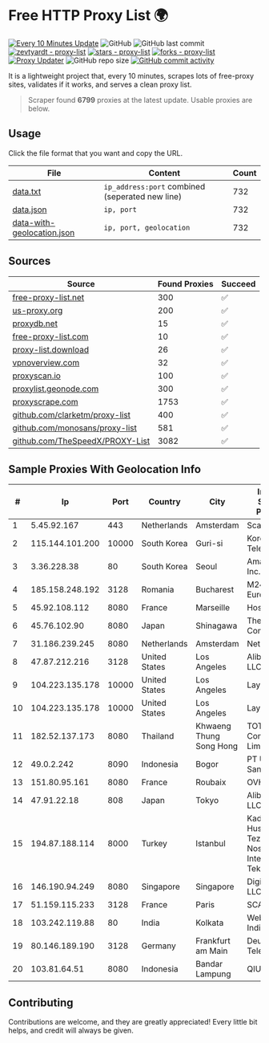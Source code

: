 
# Free HTTP Proxy List 🌍

[![Every 10 Minutes Update](https://github.com/mertguvencli/http-proxy-list/actions/workflows/main.yml/badge.svg?branch=main)](https://github.com/mertguvencli/http-proxy-list/actions/workflows/main.yml)
![GitHub](https://img.shields.io/github/license/mertguvencli/http-proxy-list)
![GitHub last commit](https://img.shields.io/github/last-commit/mertguvencli/http-proxy-list)
[![zevtyardt - proxy-list](https://img.shields.io/static/v1?label=zevtyardt&message=proxy-list&color=blue&logo=github)](https://github.com/zevtyardt/proxy-list "Go to GitHub repo")
[![stars - proxy-list](https://img.shields.io/github/stars/zevtyardt/proxy-list?style=social)](https://github.com/zevtyardt/proxy-list)
[![forks - proxy-list](https://img.shields.io/github/forks/zevtyardt/proxy-list?style=social)](https://github.com/zevtyardt/proxy-list)
[![Proxy Updater](https://github.com/zevtyardt/proxy-list/workflows/Proxy%20Updater/badge.svg)](https://github.com/zevtyardt/proxy-list/actions?query=workflow:"Proxy+Updater")
![GitHub repo size](https://img.shields.io/github/repo-size/zevtyardt/proxy-list)
[![GitHub commit activity](https://img.shields.io/github/commit-activity/m/zevtyardt/proxy-list?logo=commits)](https://github.com/zevtyardt/proxy-list/commits/main)

It is a lightweight project that, every 10 minutes, scrapes lots of free-proxy sites, validates if it works, and serves a clean proxy list.

> Scraper found **6799** proxies at the latest update. Usable proxies are below.

## Usage

Click the file format that you want and copy the URL.

|File|Content|Count|
|----|-------|-----|
|[data.txt](https://raw.githubusercontent.com/mertguvencli/http-proxy-list/main/proxy-list/data.txt)|`ip_address:port` combined (seperated new line)|732|
|[data.json](https://raw.githubusercontent.com/mertguvencli/http-proxy-list/main/proxy-list/data.json)|`ip, port`|732|
|[data-with-geolocation.json](https://raw.githubusercontent.com/mertguvencli/http-proxy-list/main/proxy-list/data-with-geolocation.json)|`ip, port, geolocation`|732|

## Sources

|Source|Found Proxies|Succeed|
|------|-------------|-------|
|[free-proxy-list.net](https://free-proxy-list.net)|300|✅|
|[us-proxy.org](https://www.us-proxy.org)|200|✅|
|[proxydb.net](http://proxydb.net)|15|✅|
|[free-proxy-list.com](https://free-proxy-list.com/?page=&port=&type%5B%5D=http&type%5B%5D=https&up_time=0&search=Search)|10|✅|
|[proxy-list.download](https://www.proxy-list.download/HTTP)|26|✅|
|[vpnoverview.com](https://vpnoverview.com/privacy/anonymous-browsing/free-proxy-servers)|32|✅|
|[proxyscan.io](https://www.proxyscan.io)|100|✅|
|[proxylist.geonode.com](https://proxylist.geonode.com/api/proxy-list?limit=300&page=1&sort_by=lastChecked&sort_type=desc&protocols=http,https)|300|✅|
|[proxyscrape.com](https://api.proxyscrape.com/v2/?request=displayproxies&protocol=http&timeout=10000&country=all&ssl=all&anonymity=all)|1753|✅|
|[github.com/clarketm/proxy-list](https://raw.githubusercontent.com/clarketm/proxy-list/master/proxy-list-raw.txt)|400|✅|
|[github.com/monosans/proxy-list](https://raw.githubusercontent.com/monosans/proxy-list/main/proxies/http.txt)|581|✅|
|[github.com/TheSpeedX/PROXY-List](https://raw.githubusercontent.com/TheSpeedX/PROXY-List/master/http.txt)|3082|✅|


## Sample Proxies With Geolocation Info

|#|Ip|Port|Country|City|Internet Service Provider|
|-|--|----|-------|----|-------------------------|
|1|5.45.92.167|443|Netherlands|Amsterdam|Scalaxy B.V.|
|2|115.144.101.200|10000|South Korea|Guri-si|Korea Telecom|
|3|3.36.228.38|80|South Korea|Seoul|Amazon.com, Inc.|
|4|185.158.248.192|3128|Romania|Bucharest|M247 Europe SRL|
|5|45.92.108.112|8080|France|Marseille|Hosteur SAS|
|6|45.76.102.90|8080|Japan|Shinagawa|The Constant Company|
|7|31.186.239.245|8080|Netherlands|Amsterdam|NetSkope Inc|
|8|47.87.212.216|3128|United States|Los Angeles|Alibaba.com LLC|
|9|104.223.135.178|10000|United States|Los Angeles|LayerHost|
|10|104.223.135.178|10000|United States|Los Angeles|LayerHost|
|11|182.52.137.173|8080|Thailand|Khwaeng Thung Song Hong|TOT Public Company Limited|
|12|49.0.2.242|8090|Indonesia|Bogor|PT Usaha Adi Sanggoro|
|13|151.80.95.161|8080|France|Roubaix|OVH SAS|
|14|47.91.22.18|808|Japan|Tokyo|Alibaba.com LLC|
|15|194.87.188.114|8000|Turkey|Istanbul|Kadir Huseyin Tezcan Nosspeed Internet Teknolojileri|
|16|146.190.94.249|8080|Singapore|Singapore|DigitalOcean, LLC|
|17|51.159.115.233|3128|France|Paris|SCALEWAY|
|18|103.242.119.88|80|India|Kolkata|Web Werks India Pvt. Ltd.|
|19|80.146.189.190|3128|Germany|Frankfurt am Main|Deutsche Telekom AG|
|20|103.81.64.51|8080|Indonesia|Bandar Lampung|QIUNET|



## Contributing

Contributions are welcome, and they are greatly appreciated! Every
little bit helps, and credit will always be given.

